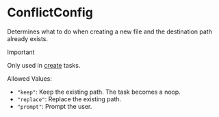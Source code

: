 # ConflictConfig

Determines what to do when creating a new file and
the destination path already exists.

> [!IMPORTANT]
> Only used in [create] tasks.

[create]: https://github.com/twelvelabs/stamp/tree/main/docs/create_task.md

Allowed Values:

- `"keep"`: Keep the existing path. The task becomes a noop.
- `"replace"`: Replace the existing path.
- `"prompt"`: Prompt the user.
